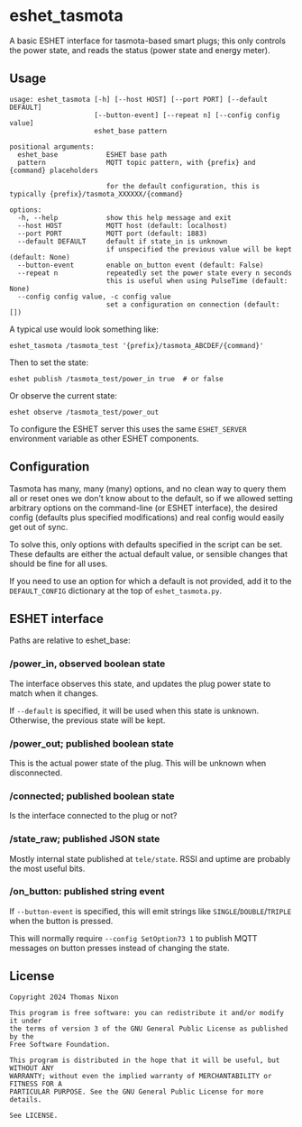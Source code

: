# eshet_tasmota

A basic ESHET interface for tasmota-based smart plugs; this only controls the power
state, and reads the status (power state and energy meter).

## Usage

```
usage: eshet_tasmota [-h] [--host HOST] [--port PORT] [--default DEFAULT]
                     [--button-event] [--repeat n] [--config config value]
                     eshet_base pattern

positional arguments:
  eshet_base            ESHET base path
  pattern               MQTT topic pattern, with {prefix} and {command} placeholders
                        
                        for the default configuration, this is typically {prefix}/tasmota_XXXXXX/{command}

options:
  -h, --help            show this help message and exit
  --host HOST           MQTT host (default: localhost)
  --port PORT           MQTT port (default: 1883)
  --default DEFAULT     default if state_in is unknown
                        if unspecified the previous value will be kept (default: None)
  --button-event        enable on_button event (default: False)
  --repeat n            repeatedly set the power state every n seconds
                        this is useful when using PulseTime (default: None)
  --config config value, -c config value
                        set a configuration on connection (default: [])
```

A typical use would look something like:

```shell
eshet_tasmota /tasmota_test '{prefix}/tasmota_ABCDEF/{command}'
```

Then to set the state:

```shell
eshet publish /tasmota_test/power_in true  # or false
```

Or observe the current state:

```shell
eshet observe /tasmota_test/power_out
```

To configure the ESHET server this uses the same `ESHET_SERVER` environment
variable as other ESHET components.

## Configuration

Tasmota has many, many (many) options, and no clean way to query them all or
reset ones we don't know about to the default, so if we allowed setting
arbitrary options on the command-line (or ESHET interface), the desired config
(defaults plus specified modifications) and real config would easily get out of
sync.

To solve this, only options with defaults specified in the script can be set.
These defaults are either the actual default value, or sensible changes that
should be fine for all uses.

If you need to use an option for which a default is not provided, add it to the
`DEFAULT_CONFIG` dictionary at the top of `eshet_tasmota.py`.

## ESHET interface

Paths are relative to eshet_base:

### /power_in, observed boolean state

The interface observes this state, and updates the plug power state to match when it changes.

If `--default` is specified, it will be used when this state is unknown.
Otherwise, the previous state will be kept.

### /power_out; published boolean state

This is the actual power state of the plug. This will be unknown when disconnected.

### /connected; published boolean state

Is the interface connected to the plug or not?

### /state_raw; published JSON state

Mostly internal state published at `tele/state`. RSSI and uptime are probably the most useful bits.

### /on_button: published string event

If `--button-event` is specified, this will emit strings like
`SINGLE`/`DOUBLE`/`TRIPLE` when the button is pressed.

This will normally require `--config SetOption73 1` to publish MQTT messages on
button presses instead of changing the state.

## License

```
Copyright 2024 Thomas Nixon

This program is free software: you can redistribute it and/or modify it under
the terms of version 3 of the GNU General Public License as published by the
Free Software Foundation.

This program is distributed in the hope that it will be useful, but WITHOUT ANY
WARRANTY; without even the implied warranty of MERCHANTABILITY or FITNESS FOR A
PARTICULAR PURPOSE. See the GNU General Public License for more details.

See LICENSE.
```
